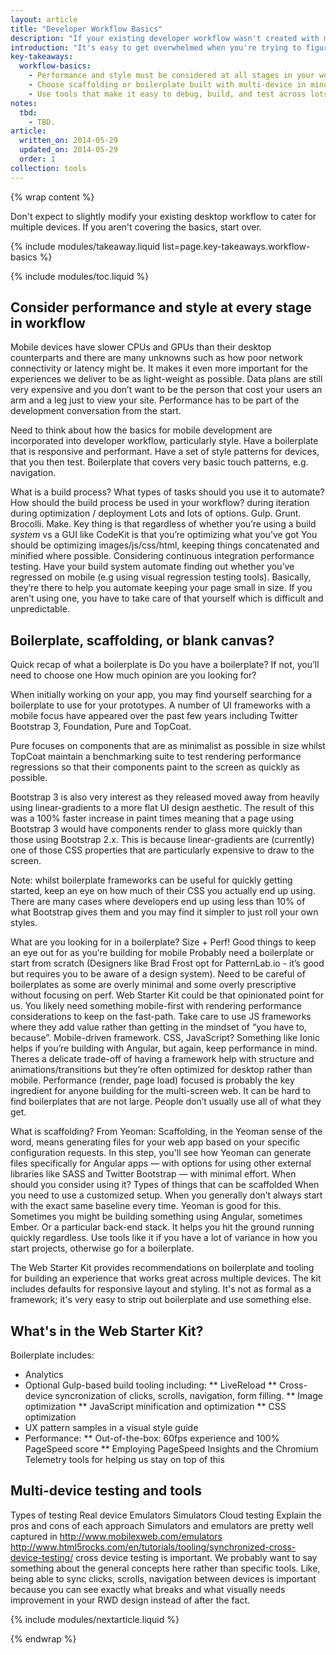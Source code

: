 ```yaml
---
layout: article
title: "Developer Workflow Basics"
description: "If your existing developer workflow wasn't created with multiple devices in mind, change is inevitable. Start with the basics."
introduction: "It's easy to get overwhelmed when you're trying to figure out how to adjust your workflow to cover the wide range of platforms and devices. The goal of these docs and the Web Starter Kit is to recommend a workflow, starting point, and set of tools that you can use to developer for the multi-device web."
key-takeaways:
  workflow-basics:
    - Performance and style must be considered at all stages in your workflow.
    - Choose scaffolding or boilerplate built with multi-device in mind.
    - Use tools that make it easy to debug, build, and test across lots of form factors.
notes:
  tbd: 
    - TBD.
article:
  written_on: 2014-05-29
  updated_on: 2014-05-29
  order: 1
collection: tools
---
```

{% wrap content %}

Don't expect to slightly modify your existing desktop workflow to cater for multiple devices. If you aren't covering the basics, start over.

{% include modules/takeaway.liquid list=page.key-takeaways.workflow-basics %}

{% include modules/toc.liquid %}

##  Consider performance and style at every stage in workflow

Mobile devices have slower CPUs and GPUs than their desktop counterparts and there are many unknowns such as how poor network connectivity or latency might be. It makes it even more important for the experiences we deliver to be as light-weight as possible. Data plans are still very expensive and you don’t want to be the person that cost your users an arm and a leg just to view your site. Performance has to be part of the development conversation from the start.

Need to think about how the basics for mobile development are incorporated
into developer workflow, particularly style.
Have a boilerplate that is responsive and performant.
Have a set of style patterns for devices,
that you then test.
Boilerplate that covers very basic touch patterns, e.g. navigation.

What is a build process?
What types of tasks should you use it to automate?
How should the build process be used in your workflow? 
during iteration
during optimization / deployment
Lots and lots of options. Gulp. Grunt. Brocolli. Make.
Key thing is that regardless of whether you’re using a build *system* vs a GUI like CodeKit is that you’re optimizing what you’ve got
You should be optimizing images/js/css/html, keeping things concatenated and minified where possible. Considering continuous integration performance testing. Have your build system automate finding out whether you’ve regressed on mobile (e.g using visual regression testing tools). Basically, they’re there to help you automate keeping your page small in size. If you aren’t using one, you have to take care of that yourself which is difficult and unpredictable.

## Boilerplate, scaffolding, or blank canvas?

Quick recap of what a boilerplate is
Do you have a boilerplate? If not, you’ll need to choose one
How much opinion are you looking for? 

When initially working on your app, you may find yourself searching for a boilerplate to use for your prototypes. A number of UI frameworks with a mobile focus have appeared over the past few years including Twitter Bootstrap 3, Foundation, Pure and TopCoat.

Pure focuses on components that are as minimalist as possible in size whilst TopCoat maintain a benchmarking suite to test rendering performance regressions so that their components paint to the screen as quickly as possible.

Bootstrap 3 is also very interest as they released moved away from heavily using linear-gradients to a more flat UI design aesthetic. The result of this was a 100% faster increase in paint times meaning that a page using Bootstrap 3 would have components render to glass more quickly than those using Bootstrap 2.x. This is because linear-gradients are (currently) one of those CSS properties that are particularly expensive to draw to the screen. 

Note: whilst boilerplate frameworks can be useful for quickly getting started, keep an eye on how much of their CSS you actually end up using. There are many cases where developers end up using less than 10% of what Bootstrap gives them and you may find it simpler to just roll your own styles.

What are you looking for in a boilerplate? Size + Perf!
Good things to keep an eye out for as you’re building for mobile
Probably need a boilerplate or start from scratch (Designers like Brad Frost opt for PatternLab.io - it’s good but requires you to be aware of a design system). Need to be careful of boilerplates as some are overly minimal and some overly prescriptive without focusing on perf. Web Starter Kit could be that opinionated point for us.
You likely need something mobile-first with rendering performance considerations to keep on the fast-path. Take care to use JS frameworks where they add value rather than getting in the mindset of “you have to, because”.
Mobile-driven framework. CSS, JavaScript? Something like Ionic helps if you’re building with Angular, but again, keep performance in mind. Theres a delicate trade-off of having a framework help with structure and animations/transitions but they’re often optimized for desktop rather than mobile. 
Performance (render, page load) focused is probably the key ingredient for anyone building for the multi-screen web. It can be hard to find boilerplates that are not large. People don’t usually use all of what they get.

What is scaffolding?
From Yeoman: 
Scaffolding, in the Yeoman sense of the word, means generating files for your web app based on your specific configuration requests. In this step, you'll see how Yeoman can generate files specifically for Angular apps — with options for using other external libraries like SASS and Twitter Bootstrap — with minimal effort.
When should you consider using it?
Types of things that can be scaffolded
When you need to use a customized setup. When you generally don’t always start with the exact same baseline every time. 
Yeoman is good for this. Sometimes you might be building something using Angular, sometimes Ember. Or a particular back-end stack. It helps you hit the ground running quickly regardless. Use tools like it if you have a lot of variance in how you start projects, otherwise go for a boilerplate. 

The Web Starter Kit provides recommendations on boilerplate and tooling
for building an experience that works great across multiple devices.
The kit includes defaults for responsive layout and styling.
It's not as formal as a framework;
it's very easy to strip out boilerplate and use something else.

## What's in the Web Starter Kit?

Boilerplate includes: 

* Analytics
* Optional Gulp-based build tooling including:
** LiveReload
** Cross-device syncronization of clicks, scrolls, navigation, form filling.
** Image optimization
** JavaScript minification and optimization
** CSS optimization
* UX pattern samples in a visual style guide
* Performance:
** Out-of-the-box: 60fps experience and 100% PageSpeed score
** Employing PageSpeed Insights and the Chromium Telemetry tools for helping us stay on top of this

## Multi-device testing and tools

Types of testing
Real device
Emulators
Simulators
Cloud testing
Explain the pros and cons of each approach
Simulators and emulators are pretty well captured in http://www.mobilexweb.com/emulators 
http://www.html5rocks.com/en/tutorials/tooling/synchronized-cross-device-testing/ cross device testing is important. We probably want to say something about the general concepts here rather than specific tools. Like, being able to sync clicks, scrolls, navigation between devices is important because you can see exactly what breaks and what visually needs improvement in your RWD design instead of after the fact.

{% include modules/nextarticle.liquid %}

{% endwrap %}
